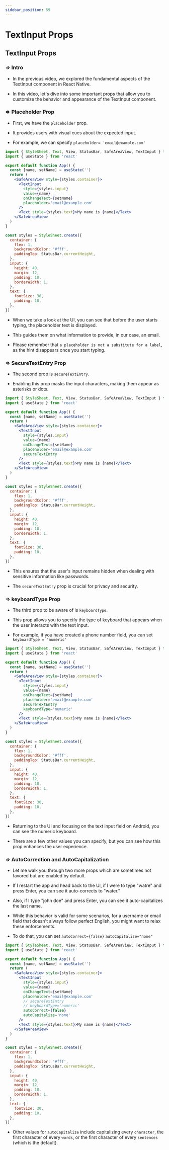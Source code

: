 ```yaml
---
sidebar_position: 59
---
```


# TextInput Props

## **TextInput Props**

>

### **=>** Intro

- In the previous video, we explored the fundamental aspects of the TextInput component in React Native.

- In this video, let's dive into some important props that allow you to customize the behavior and appearance of the TextInput component.

### **=>** Placeholder Prop

- First, we have the `placeholder` prop.

- It provides users with visual cues about the expected input.

- For example, we can specify `placeholder= 'email@example.com'`

```jsx
import { StyleSheet, Text, View, StatusBar, SafeAreaView, TextInput } from 'react-native'
import { useState } from 'react'

export default function App() {
  const [name, setName] = useState('')
  return (
    <SafeAreaView style={styles.container}>
      <TextInput
        style={styles.input}
        value={name}
        onChangeText={setName}
        placeholder='email@example.com'
      />
      <Text style={styles.text}>My name is {name}</Text>
    </SafeAreaView>
  )
}

const styles = StyleSheet.create({
  container: {
    flex: 1,
    backgroundColor: '#fff',
    paddingTop: StatusBar.currentHeight,
  },
  input: {
    height: 40,
    margin: 12,
    padding: 10,
    borderWidth: 1,
  },
  text: {
    fontSize: 30,
    padding: 10,
  },
})
```

- When we take a look at the UI, you can see that before the user starts typing, the placeholder text is displayed.

- This guides them on what information to provide, in our case, an email.

- Please remember that `a placeholder is not a substitute for a label`, as the hint disappears once you start typing.

### **=>** SecureTextEntry Prop

- The second prop is `secureTextEntry`.

- Enabling this prop masks the input characters, making them appear as asterisks or dots.

```jsx
import { StyleSheet, Text, View, StatusBar, SafeAreaView, TextInput } from 'react-native'
import { useState } from 'react'

export default function App() {
  const [name, setName] = useState('')
  return (
    <SafeAreaView style={styles.container}>
      <TextInput
        style={styles.input}
        value={name}
        onChangeText={setName}
        placeholder='email@example.com'
        secureTextEntry
      />
      <Text style={styles.text}>My name is {name}</Text>
    </SafeAreaView>
  )
}

const styles = StyleSheet.create({
  container: {
    flex: 1,
    backgroundColor: '#fff',
    paddingTop: StatusBar.currentHeight,
  },
  input: {
    height: 40,
    margin: 12,
    padding: 10,
    borderWidth: 1,
  },
  text: {
    fontSize: 30,
    padding: 10,
  },
})
```

- This ensures that the user's input remains hidden when dealing with sensitive information like passwords.

- The `secureTextEntry` prop is crucial for privacy and security.

### **=>** keyboardType Prop

- The third prop to be aware of is `keyboardType`.

- This prop allows you to specify the type of keyboard that appears when the user interacts with the text input.

- For example, if you have created a phone number field, you can set `keyboardType = 'numeric'`

```jsx
import { StyleSheet, Text, View, StatusBar, SafeAreaView, TextInput } from 'react-native'
import { useState } from 'react'

export default function App() {
  const [name, setName] = useState('')
  return (
    <SafeAreaView style={styles.container}>
      <TextInput
        style={styles.input}
        value={name}
        onChangeText={setName}
        placeholder='email@example.com'
        secureTextEntry
        keyboardType='numeric'
      />
      <Text style={styles.text}>My name is {name}</Text>
    </SafeAreaView>
  )
}

const styles = StyleSheet.create({
  container: {
    flex: 1,
    backgroundColor: '#fff',
    paddingTop: StatusBar.currentHeight,
  },
  input: {
    height: 40,
    margin: 12,
    padding: 10,
    borderWidth: 1,
  },
  text: {
    fontSize: 30,
    padding: 10,
  },
})
```

- Returning to the UI and focusing on the text input field on Android, you can see the numeric keyboard.

- There are a few other values you can specify, but you can see how this prop enhances the user experience.

### **=>** AutoCorrection and AutoCapitalization

- Let me walk you through two more props which are sometimes not favored but are enabled by default.

- If I restart the app and head back to the UI, if I were to type "watre" and press Enter, you can see it auto-corrects to "water."

- Also, if I type "john doe" and press Enter, you can see it auto-capitalizes the last name.

- While this behavior is valid for some scenarios, for a username or email field that doesn't always follow perfect English, you might want to relax these enforcements.

- To do that, you can set `autoCorrect={false}` `autoCapitalize="none"`

```jsx
import { StyleSheet, Text, View, StatusBar, SafeAreaView, TextInput } from 'react-native'
import { useState } from 'react'

export default function App() {
  const [name, setName] = useState('')
  return (
    <SafeAreaView style={styles.container}>
      <TextInput
        style={styles.input}
        value={name}
        onChangeText={setName}
        placeholder='email@example.com'
        // secureTextEntry
        // keyboardType='numeric'
        autoCorrect={false}
        autoCapitalize='none'
      />
      <Text style={styles.text}>My name is {name}</Text>
    </SafeAreaView>
  )
}

const styles = StyleSheet.create({
  container: {
    flex: 1,
    backgroundColor: '#fff',
    paddingTop: StatusBar.currentHeight,
  },
  input: {
    height: 40,
    margin: 12,
    padding: 10,
    borderWidth: 1,
  },
  text: {
    fontSize: 30,
    padding: 10,
  },
})
```

- Other values for `autoCapitalize` include capitalizing every `character`, the first character of every `words`, or the first character of every `sentences` (which is the default).

